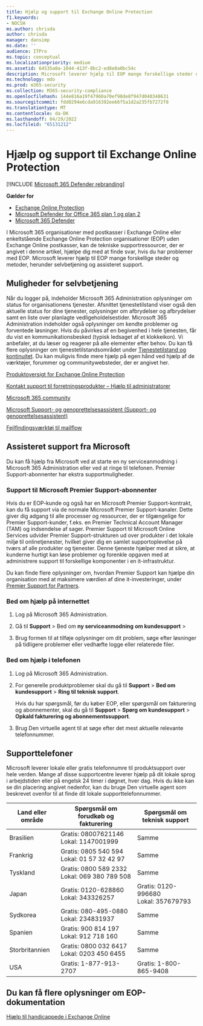 ```yaml
---
title: Hjælp og support til Exchange Online Protection
f1.keywords:
- NOCSH
ms.author: chrisda
author: chrisda
manager: dansimp
ms.date: ''
audience: ITPro
ms.topic: conceptual
ms.localizationpriority: medium
ms.assetid: 64535a0a-1044-413f-8bc2-ed8e8a0bc54c
description: Microsoft leverer hjælp til EOP mange forskellige steder og metoder, herunder selvbetjening og assisteret support.
ms.technology: mdo
ms.prod: m365-security
ms.collection: M365-security-compliance
ms.openlocfilehash: 144e816a19f47960a70ef98de8f947d040348631
ms.sourcegitcommit: fdd0294e6cda916392ee66f5a1d2a235fb7272f8
ms.translationtype: MT
ms.contentlocale: da-DK
ms.lasthandoff: 04/29/2022
ms.locfileid: "65131212"
---
```

# <a name="help-and-support-for-eop"></a>Hjælp og support til Exchange Online Protection

[!INCLUDE [Microsoft 365 Defender rebranding](../includes/microsoft-defender-for-office.md)]

**Gælder for**
- [Exchange Online Protection](exchange-online-protection-overview.md)
- [Microsoft Defender for Office 365 plan 1 og plan 2](defender-for-office-365.md)
- [Microsoft 365 Defender](../defender/microsoft-365-defender.md)

I Microsoft 365 organisationer med postkasser i Exchange Online eller enkeltstående Exchange Online Protection organisationer (EOP) uden Exchange Online postkasser, kan de tekniske supportressourcer, der er angivet i denne artikel, hjælpe dig med at finde svar, hvis du har problemer med EOP. Microsoft leverer hjælp til EOP mange forskellige steder og metoder, herunder selvbetjening og assisteret support.

## <a name="self-support-options"></a>Muligheder for selvbetjening

Når du logger på, indeholder Microsoft 365 Administration oplysninger om status for organisationens tjenester. Afsnittet tjenestetilstand viser også den aktuelle status for dine tjenester, oplysninger om afbrydelser og afbrydelser samt en liste over planlagte vedligeholdelsestider. Microsoft 365 Administration indeholder også oplysninger om kendte problemer og forventede løsninger. Hvis du påvirkes af en begivenhed i hele tjenesten, får du vist en kommunikationsbesked (typisk ledsaget af et klokkeikon). Vi anbefaler, at du læser og reagerer på alle elementer efter behov. Du kan få flere oplysninger om tjenestetilstandsområdet under [Tjenestetilstand og kontinuitet](/office365/servicedescriptions/office-365-platform-service-description/service-health-and-continuity). Du kan muligvis finde mere hjælp på egen hånd ved hjælp af de værktøjer, forummer og communitywebsteder, der er angivet her.

[Produktoversigt for Exchange Online Protection](https://products.office.com/exchange/exchange-email-security-spam-protection)

[Kontakt support til forretningsprodukter – Hjælp til administratorer](../../admin/get-help-support.md)

[Microsoft 365 community](https://techcommunity.microsoft.com/t5/Office-365/ct-p/Office365)

[Microsoft Support- og genoprettelsesassistent (Support- og genoprettelsesassistent)](https://support.microsoft.com/office/e90bb691-c2a7-4697-a94f-88836856c72f)

[Fejlfindingsværktøj til mailflow](https://aka.ms/FixEmail)

## <a name="assisted-support-from-microsoft"></a>Assisteret support fra Microsoft

Du kan få hjælp fra Microsoft ved at starte en ny serviceanmodning i Microsoft 365 Administration eller ved at ringe til telefonen. Premier Support-abonnenter har ekstra supportmuligheder.

### <a name="support-for-microsoft-premier-support-subscribers"></a>Support til Microsoft Premier Support-abonnenter

Hvis du er EOP-kunde og også har en Microsoft Premier Support-kontrakt, kan du få support via de normale Microsoft Premier Support-kanaler. Dette giver dig adgang til alle processer og ressourcer, der er tilgængelige for Premier Support-kunder, f.eks. en Premier Technical Account Manager (TAM) og indsendelse af sager. Premier Support til Microsoft Online Services udvider Premier Support-strukturen ud over produkter i det lokale miljø til onlinetjenester, hvilket giver dig en samlet supportoplevelse på tværs af alle produkter og tjenester. Denne tjeneste hjælper med at sikre, at kunderne hurtigt kan løse problemer og forenkle opgaven med at administrere support til forskellige komponenter i en it-infrastruktur.

Du kan finde flere oplysninger om, hvordan Premier Support kan hjælpe din organisation med at maksimere værdien af dine it-investeringer, under [Premier Support for Partners](https://partner.microsoft.com/support/microsoft-services-premier-support).

### <a name="ask-for-help-on-the-web"></a>Bed om hjælp på internettet

1. Log på Microsoft 365 Administration.

2. Gå til **Support** \> Bed om **ny serviceanmodning** **om kundesupport** \>

3. Brug formen til at tilføje oplysninger om dit problem, søge efter løsninger på tidligere problemer eller vedhæfte logge eller relaterede filer.

### <a name="ask-for-help-on-the-telephone"></a>Bed om hjælp i telefonen

1. Log på Microsoft 365 Administration.

2. For generelle produktproblemer skal du gå til **Support** \> **Bed om kundesupport** \> **Ring til teknisk support**.

   Hvis du har spørgsmål, før du køber EOP, eller spørgsmål om fakturering og abonnementer, skal du gå til **Support** \> **Spørg om kundesupport** \> **Opkald fakturering og abonnementssupport**.

3. Brug Den virtuelle agent til at søge efter det mest aktuelle relevante telefonnummer.

## <a name="support-telephone-numbers"></a>Supporttelefoner

Microsoft leverer lokale eller gratis telefonnumre til produktsupport over hele verden. Mange af disse supportcentre leverer hjælp på dit lokale sprog i arbejdstiden eller på engelsk 24 timer i døgnet, hver dag. Hvis du ikke kan se din placering angivet nedenfor, kan du bruge Den virtuelle agent som beskrevet ovenfor til at finde dit lokale supporttelefonnummer.

|Land eller område|Spørgsmål om forudkøb og fakturering|Spørgsmål om teknisk support|
|---|---|---|
|Brasilien|Gratis: 08007621146 <br> Lokal: 1147001999|Samme|
|Frankrig|Gratis: 0805 540 594 <br> Lokal: 01 57 32 42 97|Samme|
|Tyskland|Gratis: 0800 589 2332 <br>  Lokal: 069 380 789 508|Samme|
|Japan|Gratis: 0120-628860 <br> Lokal: 343326257|Gratis: 0120-996680 <br> Lokal: 357679793|
|Sydkorea|Gratis: 080-495-0880 <br> Lokal: 234831937|Samme|
|Spanien|Gratis: 900 814 197 <br> Lokal: 912 718 160|Samme|
|Storbritannien|Gratis: 0800 032 6417 <br> Lokal: 0203 450 6455|Samme|
|USA|Gratis: 1-877-913-2707|Gratis: 1-800-865-9408|

## <a name="for-more-information-about-eop-documentation"></a>Du kan få flere oplysninger om EOP-dokumentation

[Hjælp til handicappede i Exchange Online](/Exchange/accessibility/accessibility)
